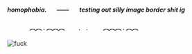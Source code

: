 ##### homophobia. ⠀⠀—— ⠀⠀testing out silly image border shit ig
#### ⠀⠀⠀⠀⠀︵︵ . ︵︵︵ ⠀ ⠀﹒ ﹒ ⠀ ⠀ ︵︵︵ . ︵︵

![fuck](https://media.discordapp.net/attachments/1122969335653220362/1136453409965355038/Untitled237_20230802191953.png?width=554&height=554)
